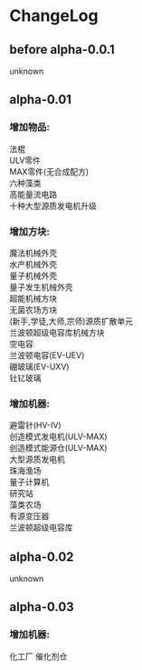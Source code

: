 # ChangeLog
## before alpha-0.0.1
unknown

## alpha-0.01
### 增加物品:   
法棍  
ULV零件   
MAX零件(无合成配方)    
六种藻类    
高能量流电路  
十种大型源质发电机升级 

### 增加方块:
魔法机械外壳  
水产机械外壳  
量子机械外壳  
量子发生机械外壳    
超能机械方块  
无菌农场方块  
(新手,学徒,大师,宗师)源质扩散单元     
兰波顿超级电容库机械方块    
空电容     
兰波顿电容(EV-UEV)   
硼玻璃(EV-UXV)     
钍钇玻璃    

### 增加机器:
避雷针(HV-IV)  
创造模式发电机(ULV-MAX)    
创造模式能源仓(ULV-MAX)    
大型源质发电机     
珠海渔场    
量子计算机   
研究站     
藻类农场    
有源变压器   
兰波顿超级电容库    


## alpha-0.02

unknown

## alpha-0.03

### 增加机器:
化工厂
催化剂仓




